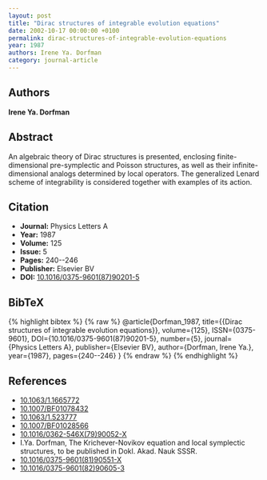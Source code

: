 ```yaml
---
layout: post
title: "Dirac structures of integrable evolution equations"
date: 2002-10-17 00:00:00 +0100
permalink: dirac-structures-of-integrable-evolution-equations
year: 1987
authors: Irene Ya. Dorfman
category: journal-article
---
```

 
## Authors
**Irene Ya. Dorfman**
 
## Abstract
An algebraic theory of Dirac structures is presented, enclosing finite-dimensional pre-symplectic and Poisson structures, as well as their infinite-dimensional analogs determined by local operators. The generalized Lenard scheme of integrability is considered together with examples of its action.
 
## Citation
- **Journal:** Physics Letters A
- **Year:** 1987
- **Volume:** 125
- **Issue:** 5
- **Pages:** 240--246
- **Publisher:** Elsevier BV
- **DOI:** [10.1016/0375-9601(87)90201-5](https://doi.org/10.1016/0375-9601(87)90201-5)
 
## BibTeX
{% highlight bibtex %}
{% raw %}
@article{Dorfman_1987,
  title={{Dirac structures of integrable evolution equations}},
  volume={125},
  ISSN={0375-9601},
  DOI={10.1016/0375-9601(87)90201-5},
  number={5},
  journal={Physics Letters A},
  publisher={Elsevier BV},
  author={Dorfman, Irene Ya.},
  year={1987},
  pages={240--246}
}
{% endraw %}
{% endhighlight %}
 
## References
- [10.1063/1.1665772](https://doi.org/10.1063/1.1665772)
- [10.1007/BF01078432](https://doi.org/10.1007/BF01078432)
- [10.1063/1.523777](https://doi.org/10.1063/1.523777)
- [10.1007/BF01028566](https://doi.org/10.1007/BF01028566)
- [10.1016/0362-546X(79)90052-X](https://doi.org/10.1016/0362-546X(79)90052-X)
- I.Ya. Dorfman, The Krichever-Novikov equation and local symplectic structures, to be published in Dokl. Akad. Nauk SSSR.
- [10.1016/0375-9601(81)90551-X](https://doi.org/10.1016/0375-9601(81)90551-X)
- [10.1016/0375-9601(82)90605-3](https://doi.org/10.1016/0375-9601(82)90605-3)

